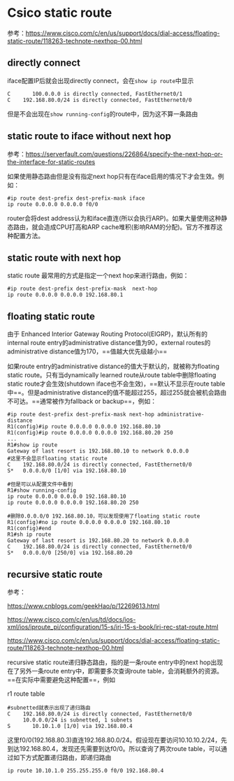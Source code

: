 # Csico static route

参考：https://www.cisco.com/c/en/us/support/docs/dial-access/floating-static-route/118263-technote-nexthop-00.html

## directly connect

iface配置IP后就会出现directly connect，会在`show ip route`中显示

```
C       100.0.0.0 is directly connected, FastEthernet0/1
C    192.168.80.0/24 is directly connected, FastEthernet0/0
```

但是不会出现在`show running-config`的route中，因为这不算一条路由

## static route to iface without next hop

参考：https://serverfault.com/questions/226864/specify-the-next-hop-or-the-interface-for-static-routes

如果使用静态路由但是没有指定next hop只有在iface启用的情况下才会生效。例如：

```
#ip route dest-prefix dest-prefix-mask iface
ip route 0.0.0.0 0.0.0.0 f0/0
```

router会将dest address认为和iface直连(所以会执行ARP)。如果大量使用这种静态路由，就会造成CPU打高和ARP cache堆积(影响RAM的分配)。官方不推荐这种配置方法。

## static route with next hop

static route 最常用的方式是指定一个next hop来进行路由，例如：

```
#ip route dest-prefix dest-prefix-mask  next-hop
ip route 0.0.0.0 0.0.0.0 192.168.80.1
```

## floating static route 

由于 Enhanced Interior Gateway Routing Protocol(EIGRP)，默认所有的internal route entry的administrative distance值为90，external routes的administrative distance值为170，==值越大优先级越小==

如果route entry的administrative distance的值大于默认的，就被称为floating static route。只有当dynamically learned route从route table中删除floating static route才会生效(shutdown iface也不会生效)，==默认不显示在route table中==。但是administrative distance的值不能超过255，超过255就会被机会路由不可达。==通常被作为fallback or backup==，例如：

```
#ip route dest-prefix dest-prefix-mask next-hop administrative-distance
R1(config)#ip route 0.0.0.0 0.0.0.0 192.168.80.10 
R1(config)#ip route 0.0.0.0 0.0.0.0 192.168.80.20 250
...
R1#show ip route
Gateway of last resort is 192.168.80.10 to network 0.0.0.0
#这里不会显示floating static route
C    192.168.80.0/24 is directly connected, FastEthernet0/0
S*   0.0.0.0/0 [1/0] via 192.168.80.10

#但是可以从配置文件中看到
R1#show running-config
ip route 0.0.0.0 0.0.0.0 192.168.80.10
ip route 0.0.0.0 0.0.0.0 192.168.80.20 250

#删除0.0.0.0/0 192.168.80.10，可以发现使用了floating static route
R1(config)#no ip route 0.0.0.0 0.0.0.0 192.168.80.10
R1(config)#end
R1#sh ip route
Gateway of last resort is 192.168.80.20 to network 0.0.0.0
C    192.168.80.0/24 is directly connected, FastEthernet0/0
S*   0.0.0.0/0 [250/0] via 192.168.80.20

```

## recursive static route

参考：

https://www.cnblogs.com/geekHao/p/12269613.html

https://www.cisco.com/c/en/us/td/docs/ios-xml/ios/iproute_pi/configuration/15-s/iri-15-s-book/iri-rec-stat-route.html

https://www.cisco.com/c/en/us/support/docs/dial-access/floating-static-route/118263-technote-nexthop-00.html

recursive static route递归静态路由，指的是一条route entry中的next hop出现在了另外一条route entry中，即需要多次查询route table，会消耗额外的资源。==在实际中需要避免这种配置==，例如

r1 route table

```
#subnetted就表示出现了递归路由
C    192.168.80.0/24 is directly connected, FastEthernet0/0
     10.0.0.0/24 is subnetted, 1 subnets
S       10.10.1.0 [1/0] via 192.168.80.4
```

这里f0/0(192.168.80.3)直连192.168.80.0/24。假设现在要访问10.10.10.2/24，先到达192.168.80.4，发现还先需要到达f0/0。所以查询了两次route table，可以通过如下方式配置递归路由，即递归路由

```
ip route 10.10.1.0 255.255.255.0 f0/0 192.168.80.4
```


